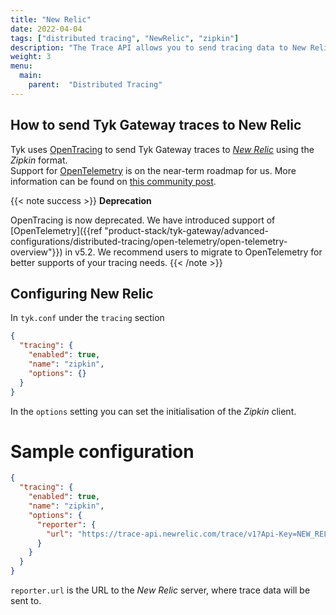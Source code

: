 ```yaml
---
title: "New Relic"
date: 2022-04-04
tags: ["distributed tracing", "NewRelic", "zipkin"]
description: "The Trace API allows you to send tracing data to New Relic: either in the generic format or the Zipkin data format, enabling you to create your own tracing implementation."
weight: 3
menu: 
  main:
    parent:  "Distributed Tracing"
---
```


## How to send Tyk Gateway traces to New Relic

Tyk uses [OpenTracing](https://opentracing.io/) to send Tyk Gateway traces to [*New Relic*](https://newrelic.com/) using the *Zipkin* format. <br>
Support for [OpenTelemetry](https://opentelemetry.io/) is on the near-term roadmap for us. More information can be found on [this community post](https://community.tyk.io/t/faq-opentelemetry-distributed-tracing/5682).

{{< note success >}}
**Deprecation**

OpenTracing is now deprecated. We have introduced support of [OpenTelemetry]({{ref "product-stack/tyk-gateway/advanced-configurations/distributed-tracing/open-telemetry/open-telemetry-overview"}}) in v5.2. We recommend users to migrate to OpenTelemetry for better supports of your tracing needs.
{{< /note >}}

## Configuring New Relic

In `tyk.conf` under the `tracing` section

```.json
{
  "tracing": {
    "enabled": true,
    "name": "zipkin",
    "options": {}
  }
}
```

In the `options` setting you can set the initialisation of the *Zipkin* client.

# Sample configuration

```.json
{
  "tracing": {
    "enabled": true,
    "name": "zipkin",
    "options": {
      "reporter": {
        "url": "https://trace-api.newrelic.com/trace/v1?Api-Key=NEW_RELIC_LICENSE_KEY&Data-Format=zipkin&Data-Format-Version=2"
      }
    }
  }
}
```

`reporter.url` is the URL to the *New Relic* server, where trace data will be sent to.
